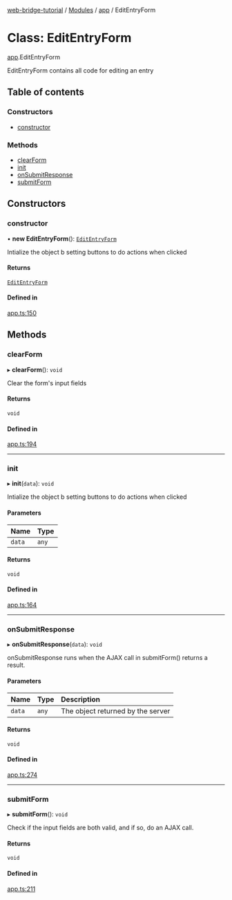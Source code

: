 [web-bridge-tutorial](../README.md) / [Modules](../modules.md) / [app](../modules/app.md) / EditEntryForm

# Class: EditEntryForm

[app](../modules/app.md).EditEntryForm

EditEntryForm contains all code for editing an entry

## Table of contents

### Constructors

- [constructor](app.EditEntryForm.md#constructor)

### Methods

- [clearForm](app.EditEntryForm.md#clearform)
- [init](app.EditEntryForm.md#init)
- [onSubmitResponse](app.EditEntryForm.md#onsubmitresponse)
- [submitForm](app.EditEntryForm.md#submitform)

## Constructors

### constructor

• **new EditEntryForm**(): [`EditEntryForm`](app.EditEntryForm.md)

Intialize the object b setting buttons to do actions
when clicked

#### Returns

[`EditEntryForm`](app.EditEntryForm.md)

#### Defined in

[app.ts:150](https://bitbucket.org/sml3/cse216_sp24_team_21/src/75c2451/web/app.ts#lines-150)

## Methods

### clearForm

▸ **clearForm**(): `void`

Clear the form's input fields

#### Returns

`void`

#### Defined in

[app.ts:194](https://bitbucket.org/sml3/cse216_sp24_team_21/src/75c2451/web/app.ts#lines-194)

___

### init

▸ **init**(`data`): `void`

Intialize the object b setting buttons to do actions
when clicked

#### Parameters

| Name | Type |
| :------ | :------ |
| `data` | `any` |

#### Returns

`void`

#### Defined in

[app.ts:164](https://bitbucket.org/sml3/cse216_sp24_team_21/src/75c2451/web/app.ts#lines-164)

___

### onSubmitResponse

▸ **onSubmitResponse**(`data`): `void`

onSubmitResponse runs when the AJAX call in submitForm() returns a
result.

#### Parameters

| Name | Type | Description |
| :------ | :------ | :------ |
| `data` | `any` | The object returned by the server |

#### Returns

`void`

#### Defined in

[app.ts:274](https://bitbucket.org/sml3/cse216_sp24_team_21/src/75c2451/web/app.ts#lines-274)

___

### submitForm

▸ **submitForm**(): `void`

Check if the input fields are both valid, and if so, do an AJAX call.

#### Returns

`void`

#### Defined in

[app.ts:211](https://bitbucket.org/sml3/cse216_sp24_team_21/src/75c2451/web/app.ts#lines-211)
